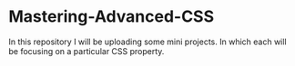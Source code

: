 # Mastering-Advanced-CSS
In this repository I will be uploading some mini projects. In which each will be focusing on a particular CSS property.
